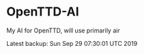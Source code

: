 # OpenTTD-AI
My AI for OpenTTD, will use primarily air

Latest backup: Sun Sep 29 07:30:01 UTC 2019
